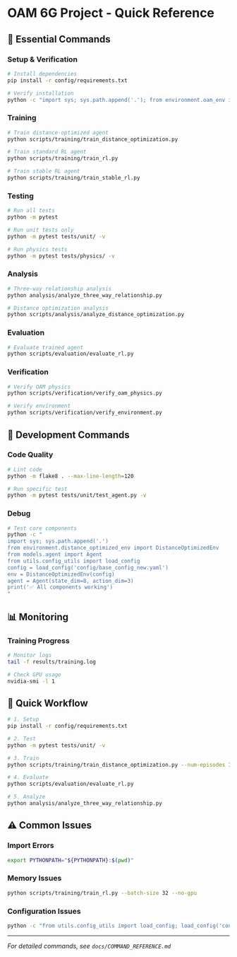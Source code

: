 # OAM 6G Project - Quick Reference

## 🚀 Essential Commands

### Setup & Verification
```bash
# Install dependencies
pip install -r config/requirements.txt

# Verify installation
python -c "import sys; sys.path.append('.'); from environment.oam_env import OAM_Env; print('✅ Ready')"
```

### Training
```bash
# Train distance-optimized agent
python scripts/training/train_distance_optimization.py

# Train standard RL agent
python scripts/training/train_rl.py

# Train stable RL agent
python scripts/training/train_stable_rl.py
```

### Testing
```bash
# Run all tests
python -m pytest

# Run unit tests only
python -m pytest tests/unit/ -v

# Run physics tests
python -m pytest tests/physics/ -v
```

### Analysis
```bash
# Three-way relationship analysis
python analysis/analyze_three_way_relationship.py

# Distance optimization analysis
python scripts/analysis/analyze_distance_optimization.py
```

### Evaluation
```bash
# Evaluate trained agent
python scripts/evaluation/evaluate_rl.py
```

### Verification
```bash
# Verify OAM physics
python scripts/verification/verify_oam_physics.py

# Verify environment
python scripts/verification/verify_environment.py
```

## 🔧 Development Commands

### Code Quality
```bash
# Lint code
python -m flake8 . --max-line-length=120

# Run specific test
python -m pytest tests/unit/test_agent.py -v
```

### Debug
```bash
# Test core components
python -c "
import sys; sys.path.append('.')
from environment.distance_optimized_env import DistanceOptimizedEnv
from models.agent import Agent
from utils.config_utils import load_config
config = load_config('config/base_config_new.yaml')
env = DistanceOptimizedEnv(config)
agent = Agent(state_dim=8, action_dim=3)
print('✅ All components working')
"
```

## 📊 Monitoring

### Training Progress
```bash
# Monitor logs
tail -f results/training.log

# Check GPU usage
nvidia-smi -l 1
```

## 🎯 Quick Workflow

```bash
# 1. Setup
pip install -r config/requirements.txt

# 2. Test
python -m pytest tests/unit/ -v

# 3. Train
python scripts/training/train_distance_optimization.py --num-episodes 1000

# 4. Evaluate
python scripts/evaluation/evaluate_rl.py

# 5. Analyze
python analysis/analyze_three_way_relationship.py
```

## ⚠️ Common Issues

### Import Errors
```bash
export PYTHONPATH="${PYTHONPATH}:$(pwd)"
```

### Memory Issues
```bash
python scripts/training/train_rl.py --batch-size 32 --no-gpu
```

### Configuration Issues
```bash
python -c "from utils.config_utils import load_config; load_config('config/base_config_new.yaml'); print('✅ Config valid')"
```

---

*For detailed commands, see `docs/COMMAND_REFERENCE.md`* 